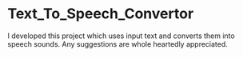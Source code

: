# Text_To_Speech_Convertor
I developed this project which uses input text and converts them into speech sounds.
Any suggestions are  whole heartedly appreciated.
